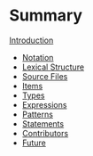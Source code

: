# Summary

[Introduction](./introduction.md)

- [Notation]()
- [Lexical Structure]()
- [Source Files]()
- [Items](./items.md)
- [Types](./types.md)
- [Expressions](./expressions.md)
- [Patterns](./patterns.md)
- [Statements]()
- [Contributors]()
- [Future]()